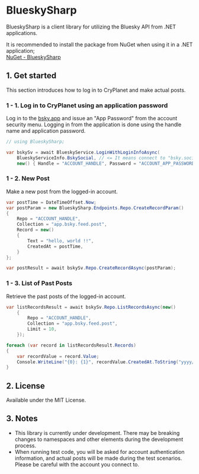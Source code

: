 # BlueskySharp
BlueskySharp is a client library for utilizing the Bluesky API from .NET applications.

It is recommended to install the package from NuGet when using it in a .NET application;  
[NuGet -  BlueskySharp](https://www.nuget.org/packages/BlueskySharp/)

## 1. Get started
This section introduces how to log in to CryPlanet and make actual posts.

### 1 - 1. Log in to CryPlanet using an application password
Log in to the [bsky.app](https://bsky.app/) and issue an "App Password" from the account security menu. Logging in from the application is done using the handle name and application password.

```csharp
// using BlueskySharp;

var bskySv = await BlueskyService.LoginWithLoginInfoAsync(
    BlueskyServiceInfo.BskySocial, // <= It means connect to "bsky.social"
    new() { Handle = "ACCOUNT_HANDLE", Password = "ACCOUNT_APP_PASSWORD" });
```

### 1 - 2. New Post
Make a new post from the logged-in account.

```csharp
var postTime = DateTimeOffset.Now;
var postParam = new BlueskySharp.Endpoints.Repo.CreateRecordParam()
{
    Repo = "ACCOUNT_HANDLE",
    Collection = "app.bsky.feed.post",
    Record = new()
    {
        Text = "hello, world !!",
        CreatedAt = postTime,
    }
};

var postResult = await bskySv.Repo.CreateRecordAsync(postParam);
```

### 1 - 3. List of Past Posts
Retrieve the past posts of the logged-in account.

```csharp
var listRecordsResult = await bskySv.Repo.ListRecordsAsync(new()
    {
        Repo = "ACCOUNT_HANDLE",
        Collection = "app.bsky.feed.post",
        Limit = 10,
    });

foreach (var record in listRecordsResult.Records)
{
    var recordValue = record.Value;
    Console.WriteLine("{0}: {1}", recordValue.CreatedAt.ToString("yyyy/MM/dd HH:mm:ss"), recordValue.Text.Replace("\n", "\\n"));
}
```

## 2. License
Available under the MIT License.

## 3. Notes
* This library is currently under development. There may be breaking changes to namespaces and other elements during the development process.
* When running test code, you will be asked for account authentication information, and actual posts will be made during the test scenarios. Please be careful with the account you connect to.

